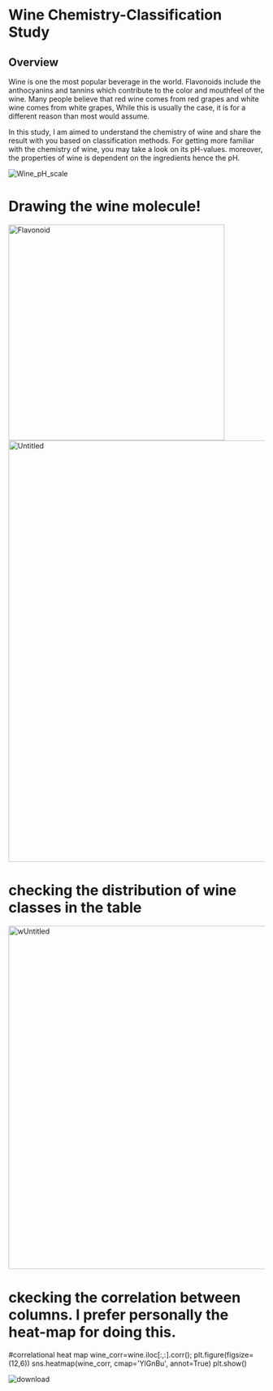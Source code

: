 # Wine Chemistry-Classification Study
## Overview
Wine is one the most popular beverage in the world. Flavonoids include the anthocyanins and tannins which contribute to the color and mouthfeel of the wine. Many people believe that red wine comes from red grapes and white wine comes from white grapes, While this is usually the case, it is for a different reason than most would assume.

In this study, I am aimed to understand the chemistry of wine and share the result with you based on classification methods. For getting more familiar with the chemistry of wine, you may take a look on its pH-values. moreover, the properties of wine is dependent on the ingredients hence the pH.



![Wine_pH_scale](https://user-images.githubusercontent.com/64262003/113576525-014ee680-9620-11eb-9e43-5a94bf3fe52c.png)

# Drawing the wine molecule!
<img width="425" alt="Flavonoid" src="https://user-images.githubusercontent.com/64262003/113578025-78857a00-9622-11eb-838b-988412461778.png">


<img width="830" alt="Untitled" src="https://user-images.githubusercontent.com/64262003/113577459-97374100-9621-11eb-88a5-6135e913cd82.png">



# checking the distribution of wine classes in the table
<img width="676" alt="wUntitled" src="https://user-images.githubusercontent.com/64262003/113578347-f5185880-9622-11eb-9d68-e3ad8599c38a.png">

    
# ckecking the correlation between columns. I prefer personally the heat-map for doing this.
#correlational heat map
wine_corr=wine.iloc[:,:].corr();
plt.figure(figsize=(12,6))
sns.heatmap(wine_corr, cmap='YlGnBu', annot=True)
    plt.show()
    
![download](https://user-images.githubusercontent.com/64262003/113577826-2cd2d080-9622-11eb-933d-52049a086dc6.png)

